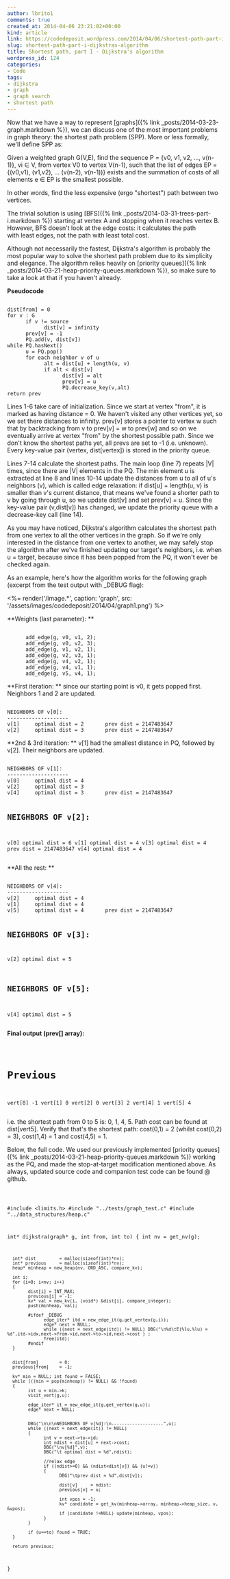 ```yaml
---
author: lbrito1
comments: true
created_at: 2014-04-06 23:21:02+00:00
kind: article
link: https://codedeposit.wordpress.com/2014/04/06/shortest-path-part-i-dijkstras-algorithm/
slug: shortest-path-part-i-dijkstras-algorithm
title: Shortest path, part I - Dijkstra's algorithm
wordpress_id: 124
categories:
- Code
tags:
- dijkstra
- graph
- graph search
- shortest path
---
```


Now that we have a way to represent [graphs]({% link _posts/2014-03-23-graph.markdown %}), we can discuss one of the most important problems in graph theory: the shortest path problem (SPP). More or less formally, we'll define SPP as:


Given a weighted graph G(V,E), find the sequence P = {v0, v1, v2, ..., v(n-1)}, vi ∈ V, from vertex V0 to vertex V(n-1), such that the list of edges EP = {(v0,v1), (v1,v2), ... (v(n-2), v(n-1))} exists and the summation of costs of all elements e ∈ EP is the smallest possible.


In other words, find the less expensive (ergo "shortest") path between two vertices.

The trivial solution is using [BFS]({% link _posts/2014-03-31-trees-part-i.markdown %}) starting at vertex A and stopping when it reaches vertex B. However, BFS doesn't look at the edge costs: it calculates the path with least edges, not the path with least total cost.

Although not necessarily the fastest, Dijkstra's algorithm is probably the most popular way to solve the shortest path problem due to its simplicity and elegance. The algorithm relies heavily on [priority queues]({% link _posts/2014-03-21-heap-priority-queues.markdown %}), so make sure to take a look at that if you haven't already.

**Pseudocode**

<div class="highlight"><pre><code class="language-bash">
dist[from] = 0
for v : G
      if v != source
            dist[v] = infinity
      prev[v] = -1
      PQ.add(v, dist[v])
while PQ.hasNext()
      u = PQ.pop()
      for each neighbor v of u
            alt = dist[u] + length(u, v)
            if alt < dist[v]
                  dist[v] = alt
                  prev[v] = u
                  PQ.decrease_key(v,alt)
return prev
</code></pre></div>

<!-- more -->

Lines 1-6 take care of initialization. Since we start at vertex "from", it is marked as having distance = 0. We haven't visited any other vertices yet, so we set there distances to infinity. prev[v] stores a pointer to vertex w such that by backtracking from v to prev[v] = w to prev[w] and so on we eventually arrive at vertex "from" by the shortest possible path. Since we don't know the shortest paths yet, all prevs are set to -1 (i.e. unknown). Every key-value pair (vertex, dist[vertex]) is stored in the priority queue.

Lines 7-14 calculate the shortest paths. The main loop (line 7) repeats |V| times, since there are |V| elements in the PQ. The min element _u_ is extracted at line 8 and lines 10-14 update the distances from u to all of u's neighbors (v), which is called edge relaxation: if dist[u] + length(u, v) is smaller than v's current distance, that means we've found a shorter path to v by going through u, so we update dist[v] and set prev[v] = u. Since the key-value pair (v,dist[v]) has changed, we update the priority queue with a decrease-key call (line 14).

As you may have noticed, Dijkstra's algorithm calculates the shortest path from one vertex to all the other vertices in the graph. So if we're only interested in the distance from one vertex to another, we may safely stop the algorithm after we've finished updating our target's neighbors, i.e. when u = target, because since it has been popped from the PQ, it won't ever be checked again.

As an example, here's how the algorithm works for the following graph (excerpt from the test output with _DEBUG flag):

<%= render('/image.*', caption: 'graph', src: '/assets/images/codedeposit/2014/04/graph1.png') %>

**Weights (last parameter): **

<div class="highlight"><pre><code class="language-bash">
      add_edge(g, v0, v1, 2);
      add_edge(g, v0, v2, 3);
      add_edge(g, v1, v2, 1);
      add_edge(g, v2, v3, 1);
      add_edge(g, v4, v2, 1);
      add_edge(g, v4, v1, 1);
      add_edge(g, v5, v4, 1);
</code></pre></div>

**First iteration: ** since our starting point is v0, it gets popped first. Neighbors 1 and 2 are updated.

<div class="highlight"><pre><code class="language-bash">
NEIGHBORS OF v[0]:
--------------------
v[1]     optimal dist = 2       prev dist = 2147483647
v[2]     optimal dist = 3       prev dist = 2147483647
</code></pre></div>

**2nd & 3rd iteration: ** v[1] had the smallest distance in PQ, followed by v[2]. Their neighbors are updated.

<div class="highlight"><pre><code class="language-bash">
NEIGHBORS OF v[1]:
--------------------
v[0]     optimal dist = 4
v[2]     optimal dist = 3
v[4]     optimal dist = 3       prev dist = 2147483647


NEIGHBORS OF v[2]:
--------------------
v[0]     optimal dist = 6
v[1]     optimal dist = 4
v[3]     optimal dist = 4       prev dist = 2147483647
v[4]     optimal dist = 4
</code></pre></div>

**All the rest: **

<div class="highlight"><pre><code class="language-bash">
NEIGHBORS OF v[4]:
--------------------
v[2]     optimal dist = 4
v[1]     optimal dist = 4
v[5]     optimal dist = 4       prev dist = 2147483647


NEIGHBORS OF v[3]:
--------------------
v[2]     optimal dist = 5


NEIGHBORS OF v[5]:
--------------------
v[4]     optimal dist = 5
</code></pre></div>

**Final output (prev[] array):**

<div class="highlight"><pre><code class="language-bash">

Previous
===============

vert[0] -1
vert[1] 0
vert[2] 0
vert[3] 2
vert[4] 1
vert[5] 4
</code></pre></div>

i.e. the shortest path from 0 to 5 is: 0, 1, 4, 5. Path cost can be found at dist[vert5]. Verify that that's the shortest path: cost(0,1) = 2 (whilst cost(0,2) = 3), cost(1,4) = 1 and cost(4,5) = 1.

Below, the full code. We used our previously implemented [priority queues]({% link _posts/2014-03-21-heap-priority-queues.markdown %}) working as the PQ, and made the stop-at-target modification mentioned above. As always, updated source code and companion test code can be found @ github.

<div class="highlight"><pre><code class="language-c">

#include <limits.h>
#include "../tests/graph_test.c"
#include "../data_structures/heap.c"

int* dijkstra(graph* g, int from, int to)
{
      int nv = get_nv(g);

      int* dist         = malloc(sizeof(int)*nv);
      int* previous     = malloc(sizeof(int)*nv);
      heap* minheap = new_heap(nv, ORD_ASC, compare_kv);

      int i;
      for (i=0; i<nv; i++)
      {
            dist[i] = INT_MAX;
            previous[i] = -1;
            kv* val = new_kv(i, (void*) &dist[i], compare_integer);
            push(minheap, val);

            #ifdef _DEBUG
                  edge_iter* itd = new_edge_it(g,get_vertex(g,i));
                  edge* next = NULL;
                  while ((next = next_edge(itd)) != NULL) DBG("\n%d\tE(%lu,%lu) = %d",itd->idx,next->from->id,next->to->id,next->cost ) ;
                  free(itd);
            #endif
      }


      dist[from]        = 0;
      previous[from]    = -1;

      kv* min = NULL; int found = FALSE;
      while (((min = pop(minheap)) != NULL) && !found)
      {
            int u = min->k;
            visit_vert(g,u);

            edge_iter* it = new_edge_it(g,get_vertex(g,u));
            edge* next = NULL;


            DBG("\n\n\nNEIGHBORS OF v[%d]:\n--------------------",u);
            while ((next = next_edge(it)) != NULL)
            {
                  int v = next->to->id;
                  int ndist = dist[u] + next->cost;
                  DBG("\nv[%d]",v);
                  DBG("\t optimal dist = %d",ndist);

                  //relax edge
                  if ((ndist>=0) && (ndist<dist[v]) && (u!=v))
                  {
                        DBG("\tprev dist = %d",dist[v]);

                        dist[v]     = ndist;
                        previous[v] = u;

                        int vpos = -1;
                        kv* candidate = get_kv(minheap->array, minheap->heap_size, v, &vpos);
                        if (candidate !=NULL) update(minheap, vpos);
                  }
            }

            if (u==to) found = TRUE;
      }

      return previous;
}
</code></pre></div>

